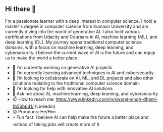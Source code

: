 ## Hi there 👋

I'm a passionate learner with a deep interest in computer science. I hold a master's degree in computer science from Kumaun University and am currently diving into the world of generative AI. I also hold various certifications from Udacity and Coursera in AI, machine learning (ML), and deep learning (DL). My journey spans traditional computer science domains, with a focus on machine learning, deep learning, and cybersecurity. I believe the current wave of AI is the future and can equip us to make the world a better place. 

- 🔭 I’m currently working on generative AI projects
- 🌱 I’m currently learning advanced techniques in AI and cybersecurity
- 👯 I’m looking to collaborate on AI, ML, and DL projects and also other solutions realating to the traditional computer science domain.
- 🤔 I’m looking for help with innovative AI solutions
- 💬 Ask me about AI, machine learning, deep learning, and cybersecurity
- 📫 How to reach me: https://www.linkedin.com/in/swaraj-singh-dhami-1b56b641/  (Linkedin)
- 😄 Pronouns: He/Him
- ⚡ Fun fact: I believe AI can help make the future a better place and instead of taking jobs will create more of it

<!--
**swaraj4410/swaraj4410** is a ✨ _special_ ✨ repository because its `README.md` (this file) appears on your GitHub profile.

Here are some ideas to get you started:

- 🔭 I’m currently working on ...
- 🌱 I’m currently learning ...
- 👯 I’m looking to collaborate on ...
- 🤔 I’m looking for help with ...
- 💬 Ask me about ...
- 📫 How to reach me: ...
- 😄 Pronouns: ...
- ⚡ Fun fact: ...
-->
